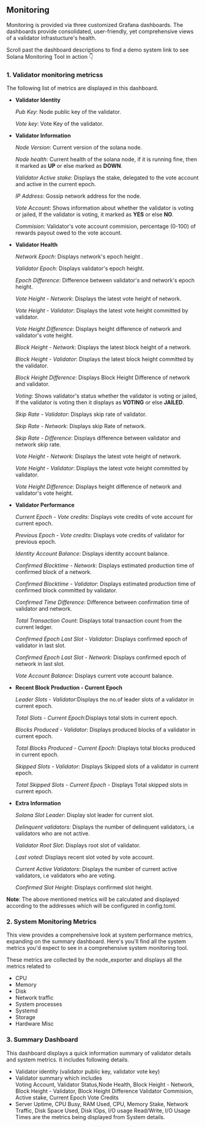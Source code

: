 
## Monitoring 

Monitoring is provided via three customized Grafana dashboards.  The dashboards provide consolidated, user-friendly, yet comprehensive views of a validator infrastucture's health.

Scroll past the dashboard descriptions to find a demo system link to see Solana Monitoring Tool in action 👇


### 1. Validator monitoring metricss

The following list of metrics are displayed in this dashboard.

- **Validator Identity**

  *Pub Key*: Node public key of the validator.

  *Vote key*: Vote Key of the validator.

- **Validator Information**

    *Node Version*: Current version of the solana node.

    *Node health*: Current health of the solana node, if it is running fine, then it marked as **UP** or else marked as **DOWN**.

    *Validator Active stake*: Displays the stake, delegated to the vote account and active in the current epoch.

    *IP Address*: Gossip network address for the node.
    
    *Vote Account*: Shows information about whether the validator is voting or jailed, If the validator is voting, it marked as **YES** or else **NO**.
        
    *Commision*: Validator's vote account commision, percentage (0-100) of rewards payout owed to the vote account.

- **Validator Health**

    *Network Epoch*: Displays network's epoch height .

    *Validator Epoch*: Displays validator's epoch height.

    *Epoch Difference*: Difference between validator's and network's epoch height.

    *Vote Height - Network*: Displays the latest vote height of network.
    
    *Vote Height - Validator*: Displays the latest vote height committed by validator.

    *Vote Height Difference*: Displays height difference of network and validator's vote height.

    *Block Height - Network*: Displays the latest block height of a network.
    
    *Block Height - Validator*: Displays the latest block height committed by the validator.
    
    *Block Height Difference*: Displays Block Height Difference of network and validator.

    *Voting*: Shows validator's status whether the validator is voting or jailed, If the validator is voting then it displays as **VOTING** or else **JAILED**.

    *Skip Rate - Validator*: Displays skip rate of validator.

    *Skip Rate - Network*: Displays skip Rate of network.
    
    *Skip Rate - Difference*: Displays difference between validator and network skip rate.

    *Vote Height - Network*: Displays the latest vote height of network.
    
    *Vote Height - Validator*: Displays the latest vote height committed by validator.

    *Vote Height Difference*: Displays height difference of network and validator's vote height.

- **Validator Performance**

    *Current Epoch - Vote credits*: Displays vote credits of vote account for current epoch.

    *Previous Epoch - Vote credits*: Displays vote credits of validator for previous epoch.
    
    *Identity Account Balance*: Displays identity account balance.

    *Confirmed Blocktime - Network*: Displays estimated production time of confirmed block of a network.
    
    *Confirmed Blocktime - Validator*: Displays estimated production time of confirmed block committed by validator.
        
    *Confirmed Time Difference*: Difference between confirmation time of validator and network.

    *Total Transaction Count*: Displays total transaction count from the current ledger.
    
    *Confirmed Epoch Last Slot - Validator*: Displays confirmed epoch of validator in last slot.

    *Confirmed Epoch Last Slot - Network*: Displays confirmed epoch of network in last slot.

    *Vote Account Balance*: Displays current vote account balance.

- **Recent Block Production - Current Epoch**

    *Leader Slots - Validator*:Displays the no.of leader slots of a validator in current epoch.

    *Total Slots - Current Epoch*:Displays total slots in current epoch.

    *Blocks Produced - Validator*: Displays produced blocks of a validator in current epoch.

    *Total Blocks Produced - Current Epoch*: Displays total blocks produced in current epoch.

    *Skipped Slots - Validator*: Displays Skipped slots of a validator in current epoch.

    *Total Skipped Slots - Current Epoch* - Displays Total skipped slots in current epoch.

- **Extra Information**

    *Solana Slot Leader*: Display slot leader for current slot.

    *Delinquent validators*: Displays the number of delinquent validators, i.e validators who are not active. 

    *Validator Root Slot*: Displays root slot of validator.

    *Last voted*: Displays recent slot voted by vote account.

    *Current Active Validators*: Displays the number of current active validators, i.e validators who are voting.

    *Confirmed Slot Height*: Displays confirmed slot height.

**Note**: The above mentioned metrics will be calculated and displayed according to the addresses which will be configured in config.toml.      

### 2. System Monitoring Metrics

This view provides a comprehensive look at system performance metrics, expanding on the summary dashboard. Here's you'll find all the system metrics you'd expect to see in a comprehensive system monitoring tool.

These metrics are collected by the node_exporter and displays all the metrics related to

- CPU
- Memory
- Disk
- Network traffic
- System processes
- Systemd
- Storage
- Hardware Misc
   
### 3. Summary Dashboard

This dashboard displays a quick information summary of validator details and system metrics. It includes following details.

- Validator identity (validator public key, validator vote key)
- Validator summary which includes  
         Voting Account, Validator Status,Node Health,
         Block Height - Network, Block Height - Validator, Block Height Difference 
         Validator Commision, Active stake, Current Epoch Vote Credits
- Server Uptime, CPU Busy, RAM Used, CPU, Memory Stake, Network Traffic, Disk Space Used, Disk IOps, I/O usage Read/Write, I/O Usage Times are the metrics being displayed from System details.
